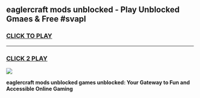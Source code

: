 
## eaglercraft mods unblocked - Play Unblocked Gmaes & Free #svapl
<h3>
<a href="https://news.freeplayer.one?title=eaglercraft_mods_unblocked&ref=26F">CLICK TO PLAY</a></h3>
<hr>

<h3>
<a href="https://news.freeplayer.one?title=eaglercraft_mods_unblocked&ref=26F">CLICK 2 PLAY</a>
  
</h3>

<a href="https://news.freeplayer.one?title=eaglercraft_mods_unblocked&ref=26F/"><img src="https://clearcache.store/games.png"></a>


**eaglercraft mods unblocked games unblocked: Your Gateway to Fun and Accessible Online Gaming**
